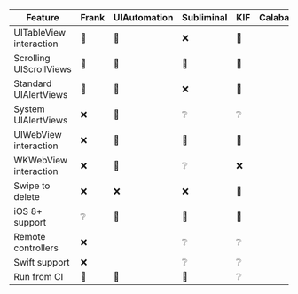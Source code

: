 | Feature | Frank | UIAutomation | Subliminal | KIF | Calabash |
|---------|-------|--------------|------------|-----|----------|
| UITableView interaction | 💚 | 💚 | ❌ | 💚 |  |
| Scrolling UIScrollViews | 💚 | 💚 | 💚 | 💚 |  |
| Standard UIAlertViews   | 💚 | 💚 | ❌ | 💚 |  |
| System UIAlertViews     | ❌ | 💚 | ❔ | ❔ |  |
| UIWebView interaction   | ❌ | 💚 | 💚 | 💚 |  |
| WKWebView interaction   | ❌ | 💚 | ❔ | ❌ |  |
| Swipe to delete         | ❌ | ❌ | ❌ | 💚 |  |
| iOS 8+ support          | ❔ | 💚 | 💚 | 💚 |  |
| Remote controllers      | ❌ |    | ❔ | ❔ |  |
| Swift support           | ❌ |    | ❔ | ❔ |  |
| Run from CI             | 💚 | 💚 | 💚 | ❔ |  |
